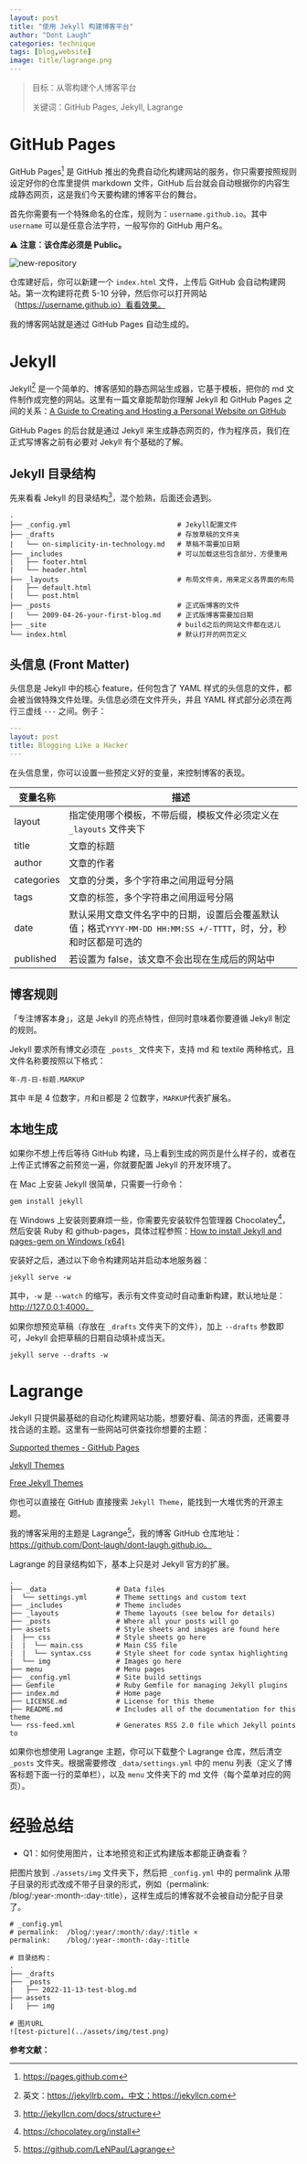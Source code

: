 ```yaml
---
layout: post
title: "使用 Jekyll 构建博客平台"
author: "Dont Laugh"
categories: technique
tags: [blog,website]
image: title/lagrange.png
---
```


> 目标：从零构建个人博客平台
>
> 关键词：GitHub Pages, Jekyll, Lagrange

# GitHub Pages

GitHub Pages[^1] 是 GitHub 推出的免费自动化构建网站的服务，你只需要按照规则设定好你的仓库里提供 markdown 文件，GitHub 后台就会自动根据你的内容生成静态网页，这是我们今天要构建的博客平台的舞台。

首先你需要有一个特殊命名的仓库，规则为：`username.github.io`。其中 `username` 可以是任意合法字符，一般写你的 GitHub 用户名。

⚠️ **注意：该仓库必须是 Public。**

![new-repository](../assets/img/content/2022-11-13-01.png)

仓库建好后，你可以新建一个 `index.html` 文件，上传后 GitHub 会自动构建网站。第一次构建将花费 5-10 分钟，然后你可以打开网站（https://username.github.io）看看效果。

我的博客网站就是通过 GitHub Pages 自动生成的。



# Jekyll

Jekyll[^2] 是一个简单的、博客感知的静态网站生成器，它基于模板，把你的 md 文件制作成完整的网站。这里有一篇文章能帮助你理解 Jekyll 和 GitHub Pages 之间的关系：[A Guide to Creating and Hosting a Personal Website on GitHub](https://jmcglone.com/guides/github-pages/)

GitHub Pages 的后台就是通过 Jekyll 来生成静态网页的，作为程序员，我们在正式写博客之前有必要对 Jekyll 有个基础的了解。

## Jekyll 目录结构

先来看看 Jekyll 的目录结构[^3]，混个脸熟，后面还会遇到。

```
.
├── _config.yml                          # Jekyll配置文件
├── _drafts                              # 存放草稿的文件夹
|   └── on-simplicity-in-technology.md   # 草稿不需要加日期
├── _includes                            # 可以加载这些包含部分，方便重用
|   ├── footer.html
|   └── header.html
├── _layouts                             # 布局文件夹，用来定义各界面的布局
|   ├── default.html
|   └── post.html
├── _posts                               # 正式版博客的文件
|   └── 2009-04-26-your-first-blog.md    # 正式版博客需要加日期
├── _site                                # build之后的网站文件都在这儿
└── index.html                           # 默认打开的网页定义
```

## 头信息 (Front Matter)

头信息是 Jekyll 中的核心 feature，任何包含了 YAML 样式的头信息的文件，都会被当做特殊文件处理。头信息必须在文件开头，并且 YAML 样式部分必须在两行三虚线 `---` 之间。例子：

```yaml
---
layout: post
title: Blogging Like a Hacker
---
```

在头信息里，你可以设置一些预定义好的变量，来控制博客的表现。

| 变量名称   | 描述                                                         |
| ---------- | ------------------------------------------------------------ |
| layout     | 指定使用哪个模板，不带后缀，模板文件必须定义在 `_layouts` 文件夹下 |
| title      | 文章的标题                                                   |
| author     | 文章的作者                                                   |
| categories | 文章的分类，多个字符串之间用逗号分隔                         |
| tags       | 文章的标签，多个字符串之间用逗号分隔                         |
| date       | 默认采用文章文件名字中的日期，设置后会覆盖默认值；格式`YYYY-MM-DD HH:MM:SS +/-TTTT`，时，分，秒和时区都是可选的 |
| published  | 若设置为 false，该文章不会出现在生成后的网站中               |

## 博客规则

「专注博客本身」，这是 Jekyll 的亮点特性，但同时意味着你要遵循 Jekyll 制定的规则。

Jekyll 要求所有博文必须在 `_posts_` 文件夹下，支持 md 和 textile 两种格式，且文件名称要按照以下格式：

```
年-月-日-标题.MARKUP
```

其中 `年`是 4 位数字，`月`和`日`都是 2 位数字，`MARKUP`代表扩展名。

## 本地生成

如果你不想上传后等待 GitHub 构建，马上看到生成的网页是什么样子的，或者在上传正式博客之前预览一遍，你就要配置 Jekyll 的开发环境了。

在 Mac 上安装 Jekyll 很简单，只需要一行命令：

```shell
gem install jekyll
```

在 Windows 上安装则要麻烦一些，你需要先安装软件包管理器 Chocolatey[^4]，然后安装 Ruby 和 github-pages，具体过程参照：[How to install Jekyll and pages-gem on Windows (x64)](https://jwillmer.de/blog/tutorial/how-to-install-jekyll-and-pages-gem-on-windows-10-x46)

安装好之后，通过以下命令构建网站并启动本地服务器：

```shell
jekyll serve -w
```

其中，`-w` 是 `--watch` 的缩写，表示有文件变动时自动重新构建，默认地址是：http://127.0.0.1:4000。

如果你想预览草稿（存放在 `_drafts` 文件夹下的文件），加上 `--drafts` 参数即可，Jekyll 会把草稿的日期自动填补成当天。

```shell
jekyll serve --drafts -w
```



# Lagrange

Jekyll 只提供最基础的自动化构建网站功能，想要好看、简洁的界面，还需要寻找合适的主题。这里有一些网站可供查找你想要的主题：

[Supported themes - GitHub Pages](https://pages.github.com/themes/)

[Jekyll Themes](http://jekyllthemes.org/)

[Free Jekyll Themes](https://jekyllthemes.io/free)

你也可以直接在 GitHub 直接搜索 `Jekyll Theme`，能找到一大堆优秀的开源主题。

我的博客采用的主题是 Lagrange[^5]，我的博客 GitHub 仓库地址：https://github.com/Dont-laugh/dont-laugh.github.io。

Lagrange 的目录结构如下，基本上只是对 Jekyll 官方的扩展。

```
.
├── _data                 # Data files
|  └── settings.yml       # Theme settings and custom text
├── _includes             # Theme includes
├── _layouts              # Theme layouts (see below for details)
├── _posts                # Where all your posts will go
├── assets                # Style sheets and images are found here
|  ├── css                # Style sheets go here
|  |  └── main.css        # Main CSS file
|  |  └── syntax.css      # Style sheet for code syntax highlighting
|  └── img                # Images go here
├── menu                  # Menu pages
├── _config.yml           # Site build settings
├── Gemfile               # Ruby Gemfile for managing Jekyll plugins
├── index.md              # Home page
├── LICENSE.md            # License for this theme
├── README.md             # Includes all of the documentation for this theme
└── rss-feed.xml          # Generates RSS 2.0 file which Jekyll points to
```

如果你也想使用 Lagrange 主题，你可以下载整个 Lagrange 仓库，然后清空 `_posts` 文件夹。根据需要修改 `_data/settings.yml` 中的 menu 列表（定义了博客标题下面一行的菜单栏），以及 `menu` 文件夹下的 md 文件（每个菜单对应的网页）。



# 经验总结

- Q1：如何使用图片，让本地预览和正式构建版本都能正确查看？

把图片放到 `./assets/img` 文件夹下，然后把 `_config.yml` 中的 permalink 从带子目录的形式改成不带子目录的形式，例如（permalink: /blog/:year-:month-:day-:title），这样生成后的博客就不会被自动分配子目录了。

```
# _config.yml
# permalink:  /blog/:year/:month/:day/:title ×
permalink:    /blog/:year-:month-:day-:title

# 目录结构：
.
├── _drafts
├── _posts
|   ├── 2022-11-13-test-blog.md
├── assets
|   ├── img

# 图片URL
![test-picture](../assets/img/test.png)
```



**参考文献：**

[^1]:https://pages.github.com
[^2]:英文：https://jekyllrb.com，中文：https://jekyllcn.com
[^3]: http://jekyllcn.com/docs/structure
[^4]:https://chocolatey.org/install
[^5]:https://github.com/LeNPaul/Lagrange

